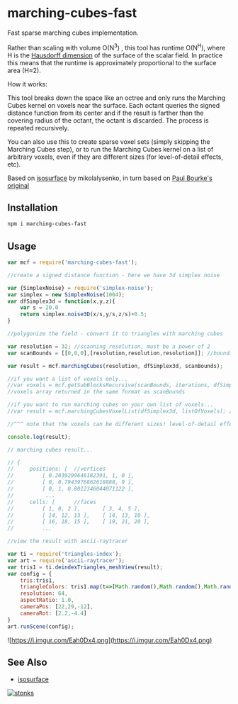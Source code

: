 # marching-cubes-fast

Fast sparse marching cubes implementation.

Rather than scaling with volume O(N<sup>3</sup>) , this tool has runtime O(N<sup>H</sup>), where H is the [Hausdorff dimension](https://en.wikipedia.org/wiki/Hausdorff_dimension) of the surface of the scalar field. In practice this means that the runtime is approximately proportional to the surface area (H≈2). 

How it works:

This tool breaks down the space like an octree and only runs the Marching Cubes kernel on voxels near the surface. Each octant queries the signed distance function from its center and if the result is farther than the covering radius of the octant, the octant is discarded. The process is repeated recursively.

You can also use this to create sparse voxel sets (simply skipping the Marching Cubes step), or to run the Marching Cubes kernel on a list of arbitrary voxels, even if they are different sizes (for level-of-detail effects, etc).

Based on [isosurface](https://www.npmjs.com/package/isosurface) by mikolalysenko, in turn based on [Paul Bourke's original](http://local.wasp.uwa.edu.au/~pbourke/geometry/polygonise/)

## Installation

```sh
npm i marching-cubes-fast
```

## Usage 

```javascript
var mcf = require('marching-cubes-fast');

//create a signed distance function - here we have 3d simplex noise

var {SimplexNoise} = require('simplex-noise');
var simplex = new SimplexNoise(1004);
var dfSimplex3d = function(x,y,z){
    var s = 20.0
    return simplex.noise3D(x/s,y/s,z/s)+0.5;
}

//polygonize the field - convert it to triangles with marching cubes

var resolution = 32; //scanning resolution, must be a power of 2
var scanBounds = [[0,0,0],[resolution,resolution,resolution]]; //bounding box to scan over

var result = mcf.marchingCubes(resolution, dfSimplex3d, scanBounds);

//if you want a list of voxels only...
//var voxels = mcf.getSubBlocksRecursive(scanBounds, iterations, dfSimplex3d);
//voxels array returned in the same format as scanBounds

//if you want to run marching cubes on your own list of voxels...
//var result = mcf.marchingCubesVoxelList(dfSimplex3d, listOfVoxels); //array of voxels, where each voxel is a bounding box like scanBounds

//^^^ note that the voxels can be different sizes! level-of-detail effects etc, possible

console.log(result);

// marching cubes result...

// {
//     positions: [  //vertices
//         [ 0.2039299646182391, 1, 0 ],
//         [ 0, 0.7943976862618888, 0 ],
//         [ 0, 1, 0.8012346044071122 ],
//          ...
//     cells: [      //faces
//         [ 1, 0, 2 ],       [ 3, 4, 5 ],
//         [ 14, 12, 13 ],    [ 14, 13, 10 ],
//         [ 16, 18, 15 ],    [ 19, 21, 20 ],
//         ...

//view the result with ascii-raytracer

var ti = require('triangles-index');
var art = require('ascii-raytracer');
var tris1 = ti.deindexTriangles_meshView(result);
var config = {
    tris:tris1,
    triangleColors: tris1.map(t=>[Math.random(),Math.random(),Math.random()]),
    resolution: 64,
    aspectRatio: 1.0,
    cameraPos: [22,29,-12],
    cameraRot: [2.2,-4.4]
}
art.runScene(config);
```

![https://i.imgur.com/Eah0Dx4.png](https://i.imgur.com/Eah0Dx4.png)


## See Also

- [isosurface](https://www.npmjs.com/package/isosurface) 

[![stonks](https://i.imgur.com/UpDxbfe.png)](https://www.npmjs.com/~stonkpunk)


